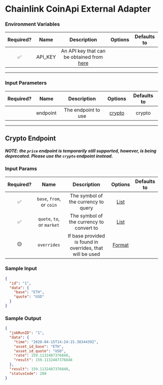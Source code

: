 # Chainlink CoinApi External Adapter

### Environment Variables

| Required? |  Name   |                                 Description                                 | Options | Defaults to |
| :-------: | :-----: | :-------------------------------------------------------------------------: | :-----: | :---------: |
|    ✅     | API_KEY | An API key that can be obtained from [here](https://www.coinapi.io/pricing) |         |             |

---

### Input Parameters

| Required? |   Name   |     Description     |          Options           | Defaults to |
| :-------: | :------: | :-----------------: | :------------------------: | :---------: |
|           | endpoint | The endpoint to use | [crypto](#Crypto-Endpoint) |   crypto    |

---

## Crypto Endpoint

##### NOTE: the `price` endpoint is temporarily still supported, however, is being deprecated. Please use the `crypto` endpoint instead.

### Input Params

| Required? |            Name            |                        Description                        |                                       Options                                        | Defaults to |
| :-------: | :------------------------: | :-------------------------------------------------------: | :----------------------------------------------------------------------------------: | :---------: |
|    ✅     | `base`, `from`, or `coin`  |            The symbol of the currency to query            |                   [List](https://docs.coinapi.io/#list-all-assets)                   |             |
|    ✅     | `quote`, `to`, or `market` |         The symbol of the currency to convert to          |                   [List](https://docs.coinapi.io/#list-all-assets)                   |             |
|    🟡     |        `overrides`         | If base provided is found in overrides, that will be used | [Format](../../core/bootstrap/src/lib/external-adapter/overrides/presetSymbols.json) |             |

### Sample Input

```json
{
  "id": "1",
  "data": {
    "base": "ETH",
    "quote": "USD"
  }
}
```

### Sample Output

```json
{
  "jobRunID": "1",
  "data": {
    "time": "2020-04-15T14:24:15.3834439Z",
    "asset_id_base": "ETH",
    "asset_id_quote": "USD",
    "rate": 159.1132487376848,
    "result": 159.1132487376848
  },
  "result": 159.1132487376848,
  "statusCode": 200
}
```
